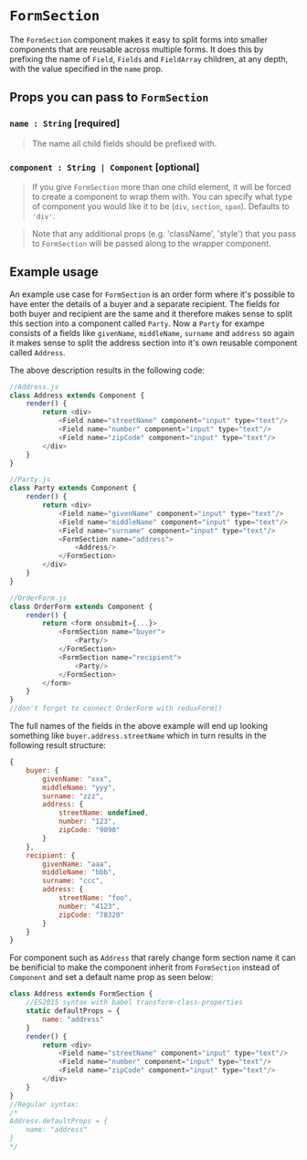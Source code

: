 # `FormSection`

The `FormSection` component makes it easy to split forms into smaller components that are reusable across multiple forms.
It does this by prefixing the name of `Field`, `Fields` and `FieldArray` children, at any depth, with the value specified in the `name` prop.

## Props you can pass to `FormSection`

### `name : String` [required]

> The name all child fields should be prefixed with. 

### `component : String | Component` [optional]

> If you give `FormSection` more than one child element, it will be forced to create a component
to wrap them with. You can specify what type of component you would like it to be (`div`,
`section`, `span`). Defaults to `'div'`.

> Note that any additional props (e.g. 'className', 'style') that you pass to `FormSection` will be
passed along to the wrapper component.

## Example usage

An example use case for `FormSection` is an order form where it's possible to have enter the details of a buyer and a separate recipient.
The fields for both buyer and recipient are the same and it therefore makes sense to split this section into a component called `Party`.
Now a `Party` for exampe consists of a fields like `givenName`, `middleName`, `surname` and `address` so again it makes sense to split 
the address section into it's own reusable component called `Address`.

The above description results in the following code:

```js
//Address.js
class Address extends Component {
    render() {
        return <div>
            <Field name="streetName" component="input" type="text"/>
            <Field name="number" component="input" type="text"/>
            <Field name="zipCode" component="input" type="text"/> 
        </div>
    }
}

//Party.js
class Party extends Component {
    render() {
        return <div>
            <Field name="givenName" component="input" type="text"/>
            <Field name="middleName" component="input" type="text"/>
            <Field name="surname" component="input" type="text"/>
            <FormSection name="address">
                <Address/>
            </FormSection>
        </div>
    }
}

//OrderForm.js
class OrderForm extends Component {
    render() {
        return <form onsubmit={...}>
            <FormSection name="buyer">
                <Party/>
            </FormSection>
            <FormSection name="recipient">
                <Party/>
            </FormSection>
        </form>
    }
}
//don't forget to connect OrderForm with reduxForm()
```

The full names of the fields in the above example will end up looking something like `buyer.address.streetName` which in turn results in 
the following result structure:
```js
{
    buyer: {
        givenName: "xxx",
        middleName: "yyy",
        surname: "zzz",
        address: {
            streetName: undefined,
            number: "123",
            zipCode: "9090"
        }
    },
    recipient: {
        givenName: "aaa",
        middleName: "bbb",
        surname: "ccc",
        address: {
            streetName: "foo",
            number: "4123",
            zipCode: "78320"
        }
    }
}
```

For component such as `Address` that rarely change form section name it can be benificial to make the component inherit from `FormSection`
instead of `Component` and set a default name prop as seen below:

```js
class Address extends FormSection {
    //ES2015 syntax with babel transform-class-properties
    static defaultProps = {
        name: "address"
    }
    render() {
        return <div>
            <Field name="streetName" component="input" type="text"/>
            <Field name="number" component="input" type="text"/>
            <Field name="zipCode" component="input" type="text"/> 
        </div>
    }
}
//Regular syntax:
/*
Address.defaultProps = {
    name: "address"
}
*/
```
